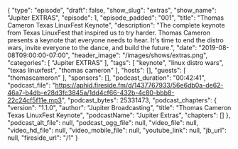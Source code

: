 {
  "type": "episode",
  "draft": false,
  "show_slug": "extras",
  "show_name": "Jupiter EXTRAS",
  "episode": 1,
  "episode_padded": "001",
  "title": "Thomas Cameron Texas LinuxFest Keynote",
  "description": "The complete keynote from Texas LinuxFest that inspired us to try harder. Thomas Cameron presents a keynote that everyone needs to hear. It's time to end the distro wars, invite everyone to the dance, and build the future.",
  "date": "2019-08-08T09:00:00-07:00",
  "header_image": "/images/shows/extras.png",
  "categories": [
    "Jupiter EXTRAS"
  ],
  "tags": [
    "keynote",
    "linux distro wars",
    "texas linuxfest",
    "thomas cameron"
  ],
  "hosts": [],
  "guests": [
    "thomascameron"
  ],
  "sponsors": [],
  "podcast_duration": "00:42:41",
  "podcast_file": "https://aphid.fireside.fm/d/1437767933/56e6db0a-de62-46a7-b4db-e28d3fc3845a/1dd4cf66-432b-4c80-bbb8-22c24cf5f11e.mp3",
  "podcast_bytes": 25331473,
  "podcast_chapters": {
    "version": "1.1.0",
    "author": "Jupiter Broadcasting",
    "title": "Thomas Cameron Texas LinuxFest Keynote",
    "podcastName": "Jupiter Extras",
    "chapters": []
  },
  "podcast_alt_file": null,
  "podcast_ogg_file": null,
  "video_file": null,
  "video_hd_file": null,
  "video_mobile_file": null,
  "youtube_link": null,
  "jb_url": null,
  "fireside_url": "/1"
}

